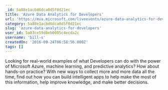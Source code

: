 ```yaml
---
_id: 5a88e1acbd6dca0d5f0d21ec
title: 'Azure Data Analytics for Developers'
url: 'https://mva.microsoft.com/liveevents/azure-data-analytics-for-developers'
category: 5a88e1acbd6dca0d5f0d21ec
slug: 'azure-data-analytics-for-developers'
user_id: 5a83ce59d6eb0005c4ecda2c
username: 'bill-s'
createdOn: '2016-09-24T06:58:56.000Z'
tags: []
---
```


Looking for real-world examples of what Developers can do with the power of Microsoft Azure, machine learning, and predictive analytics? How about hands-on practice? With new ways to collect more and more data all the time, find out how you can build intelligent apps to help make the most of this information, help improve knowledge, and make better decisions.
